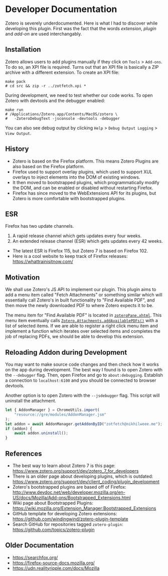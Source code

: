 # Developer Documentation

Zotero is severely underdocumented. Here is what I had to discover while
developing this plugin. First was the fact that the words _extension_, _plugin_
and _add-on_ are used interchangably.

## Installation

Zotero allows users to add plugins manually if they click on `Tools` >
`Add-ons`. To do so, an XPI file is required. Turns out that an XPI file is
basically a ZIP archive with a different extension. To create an XPI file:

```console
make pack
# cd src && zip -r ../zotfetch.xpi *
```

During development, we need to test whether our code works. To open Zotero with
devtools and the debugger enabled:

```console
make run
# /Applications/Zotero.app/Contents/MacOS/zotero \
#   -ZoteroDebugText -jsconsole -devtools -debugger
```

You can also see debug output by clicking `Help` > `Debug Output Logging` >
`View Output`.

## History

-   Zotero is based on the Firefox platform. This means Zotero Plugins are also
    based on the Firefox platform.
-   Firefox used to support overlay plugins, which used to support XUL overlays
    to inject elements into the DOM of existing windows.
-   It then moved to bootstrapped plugins, which programmatically modify the
    DOM, and can be enabled or disabled without restarting Firefox.
-   Firefox has since moved to the WebExtensions API for its plugins, but Zotero
    is more comfortable with bootstrapped plugins.

## ESR

Firefox has two update channels.

1. A rapid release channel which gets updates every four weeks.
2. An extended release channel (ESR) which gets updates every 42 weeks.

-   The latest ESR is Firefox 115, but Zotero 7 is based on Firefox 102.
-   Here is a cool website to keep track of Firefox releases:
    https://whattrainisitnow.com/

## Motivation

We shall use Zotero's JS API to implement our plugin. This plugin aims to add a
menu item called "Fetch Attachments" or something similar which will essentially
call Zotero's in built functionality to "Find Available PDF", and then move the
newly downloaded PDF to where Zotero expects it to be.

The menu item for "Find Available PDF" is located in
[`zoteroPane.xhtml`](https://github.com/zotero/zotero/blob/c9b639b311b189b08039e9e174c5e4fd3da0d612/chrome/content/zotero/zoteroPane.xhtml#L984).
This menu item eventually calls
[`Zotero.Attachments.addAvailablePDFs()`](https://github.com/zotero/zotero/blob/c9b639b311b189b08039e9e174c5e4fd3da0d612/chrome/content/zotero/zoteroPane.js#L4571)
with a list of selected items. If we are able to register a right click menu
item and implement a function which iterates over selected items and completes
the job of replacing PDFs, we should be able to develop this extension.

## Reloading Addon during Development

You may want to make source code changes and then check how it works on the app
during development. The best way I found is to open Zotero with the `--debugger`
flag. Then, open Firefox and go to `about:debugging`. Establish a connection to
`localhost:6100` and you should be connected to browser devtools.

Another option is to open Zotero with the `--jsdebugger` flag. This script will
uninstall the attachment.

```js
let { AddonManager } = ChromeUtils.import(
    "resource://gre/modules/AddonManager.jsm"
);
let addon = await AddonManager.getAddonByID("zotfetch@nikhilweee.me");
if (addon) {
    await addon.uninstall();
}
```

## References

-   The best way to learn about Zotero 7 is this page:  
    https://www.zotero.org/support/dev/zotero_7_for_developers
-   There is an older page about developing plugins, which is outdated:  
    https://www.zotero.org/support/dev/client_coding/plugin_development
-   Zotero's bootstrapped plugins are based off of Firefox:  
    http://www.devdoc.net/web/developer.mozilla.org/en-US/docs/Mozilla/Add-ons/Bootstrapped_Extensions.html
-   Wiki page about Bootstrapped Plugins:  
    https://wiki.mozilla.org/Extension_Manager:Bootstrapped_Extensions
-   GitHub template for developing Zotero extensions:  
    https://github.com/windingwind/zotero-plugin-template
-   Search GitHub for repositories tagged `zotero-plugin`:  
    https://github.com/topics/zotero-plugin

## Older Documentation

-   https://searchfox.org/
-   https://firefox-source-docs.mozilla.org/
-   https://udn.realityripple.com/docs/Mozilla
